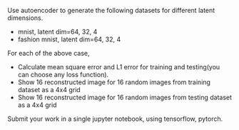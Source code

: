 Use autoencoder to generate the following datasets for different latent dimensions.
+ mnist, latent dim=64, 32, 4
+ fashion mnist, latent dim=64, 32, 4

For each of the above case,
+ Calculate mean square error and L1 error for training and testing(you can choose any loss function).
+ Show 16 reconstructed image for 16 random images from training dataset as a 4x4 grid
+ Show 16 reconstructed image for 16 random images from testing dataset as a 4x4 grid

Submit your work in a single jupyter notebook, using tensorflow, pytorch.